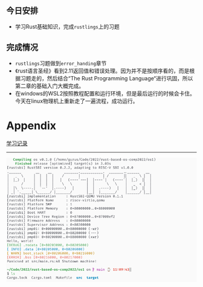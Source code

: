 ## 今日安排

+ 学习Rust基础知识，完成`rustlings`上的习题

## 完成情况

+ `rustlings`习题做到`error_handing`章节
+ 《rust语言圣经》看到2.11返回值和错误处理。因为并不是按顺序看的，而是根据习题走的，然后结合“The Rust Programming Language“进行巩固，所以第二章的基础入门大概完成。
+ 在windows的WSL2按照教程配置和运行环境，但是最后运行的时候会卡住。今天在linux物理机上重新走了一遍流程，成功运行。

# Appendix

[学习记录](../asserts/record/rust_basic.md)

---

![](../assets/images/2022-07-02_11-15.png)